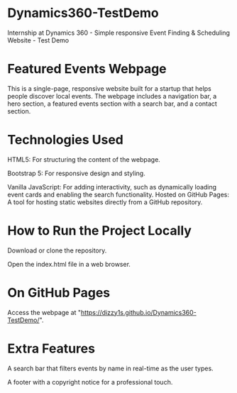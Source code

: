 # Dynamics360-TestDemo
Internship at Dynamics 360 - Simple responsive Event Finding &amp; Scheduling Website - Test Demo

# **Featured Events Webpage**

This is a single-page, responsive website built for a startup that helps people discover local events. The webpage includes a navigation bar, a hero section, a featured events section with a search bar, and a contact section.

# **Technologies Used**

HTML5: For structuring the content of the webpage.

Bootstrap 5: For responsive design and styling.

Vanilla JavaScript: For adding interactivity, such as dynamically loading event cards and enabling the search functionality.
Hosted on GitHub Pages: A tool for hosting static websites directly from a GitHub repository.

# **How to Run the Project Locally**

Download or clone the repository.

Open the index.html file in a web browser.

# **On GitHub Pages**


Access the webpage at "https://dizzy1s.github.io/Dynamics360-TestDemo/".

# **Extra Features**

A search bar that filters events by name in real-time as the user types.

A footer with a copyright notice for a professional touch.
